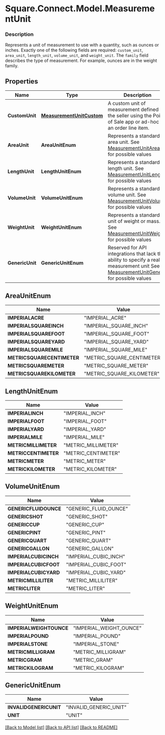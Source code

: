 # Square.Connect.Model.MeasurementUnit

### Description

Represents a unit of measurement to use with a quantity, such as ounces or inches. Exactly one of the following fields are required: `custom_unit`, `area_unit`, `length_unit`, `volume_unit`, and `weight_unit`.  The `family` field describes the type of measurement. For example, ounces are in the weight family.

## Properties

Name | Type | Description | Notes
------------ | ------------- | ------------- | -------------
**CustomUnit** | [**MeasurementUnitCustom**](MeasurementUnitCustom.md) | A custom unit of measurement defined by the seller using the Point of Sale app or ad-hoc as an order line item. | [optional] 
**AreaUnit** | **AreaUnitEnum** | Represents a standard area unit. See [MeasurementUnitArea](#type-measurementunitarea) for possible values | [optional] 
**LengthUnit** | **LengthUnitEnum** | Represents a standard length unit. See [MeasurementUnitLength](#type-measurementunitlength) for possible values | [optional] 
**VolumeUnit** | **VolumeUnitEnum** | Represents a standard volume unit. See [MeasurementUnitVolume](#type-measurementunitvolume) for possible values | [optional] 
**WeightUnit** | **WeightUnitEnum** | Represents a standard unit of weight or mass. See [MeasurementUnitWeight](#type-measurementunitweight) for possible values | [optional] 
**GenericUnit** | **GenericUnitEnum** | Reserved for API integrations that lack the ability to specify a real measurement unit See [MeasurementUnitGeneric](#type-measurementunitgeneric) for possible values | [optional] 


## AreaUnitEnum

Name | Value
------------ | -------------
**IMPERIALACRE** | "IMPERIAL_ACRE"
**IMPERIALSQUAREINCH** | "IMPERIAL_SQUARE_INCH"
**IMPERIALSQUAREFOOT** | "IMPERIAL_SQUARE_FOOT"
**IMPERIALSQUAREYARD** | "IMPERIAL_SQUARE_YARD"
**IMPERIALSQUAREMILE** | "IMPERIAL_SQUARE_MILE"
**METRICSQUARECENTIMETER** | "METRIC_SQUARE_CENTIMETER"
**METRICSQUAREMETER** | "METRIC_SQUARE_METER"
**METRICSQUAREKILOMETER** | "METRIC_SQUARE_KILOMETER"


## LengthUnitEnum

Name | Value
------------ | -------------
**IMPERIALINCH** | "IMPERIAL_INCH"
**IMPERIALFOOT** | "IMPERIAL_FOOT"
**IMPERIALYARD** | "IMPERIAL_YARD"
**IMPERIALMILE** | "IMPERIAL_MILE"
**METRICMILLIMETER** | "METRIC_MILLIMETER"
**METRICCENTIMETER** | "METRIC_CENTIMETER"
**METRICMETER** | "METRIC_METER"
**METRICKILOMETER** | "METRIC_KILOMETER"


## VolumeUnitEnum

Name | Value
------------ | -------------
**GENERICFLUIDOUNCE** | "GENERIC_FLUID_OUNCE"
**GENERICSHOT** | "GENERIC_SHOT"
**GENERICCUP** | "GENERIC_CUP"
**GENERICPINT** | "GENERIC_PINT"
**GENERICQUART** | "GENERIC_QUART"
**GENERICGALLON** | "GENERIC_GALLON"
**IMPERIALCUBICINCH** | "IMPERIAL_CUBIC_INCH"
**IMPERIALCUBICFOOT** | "IMPERIAL_CUBIC_FOOT"
**IMPERIALCUBICYARD** | "IMPERIAL_CUBIC_YARD"
**METRICMILLILITER** | "METRIC_MILLILITER"
**METRICLITER** | "METRIC_LITER"


## WeightUnitEnum

Name | Value
------------ | -------------
**IMPERIALWEIGHTOUNCE** | "IMPERIAL_WEIGHT_OUNCE"
**IMPERIALPOUND** | "IMPERIAL_POUND"
**IMPERIALSTONE** | "IMPERIAL_STONE"
**METRICMILLIGRAM** | "METRIC_MILLIGRAM"
**METRICGRAM** | "METRIC_GRAM"
**METRICKILOGRAM** | "METRIC_KILOGRAM"


## GenericUnitEnum

Name | Value
------------ | -------------
**INVALIDGENERICUNIT** | "INVALID_GENERIC_UNIT"
**UNIT** | "UNIT"



[[Back to Model list]](../README.md#documentation-for-models) [[Back to API list]](../README.md#documentation-for-api-endpoints) [[Back to README]](../README.md)

